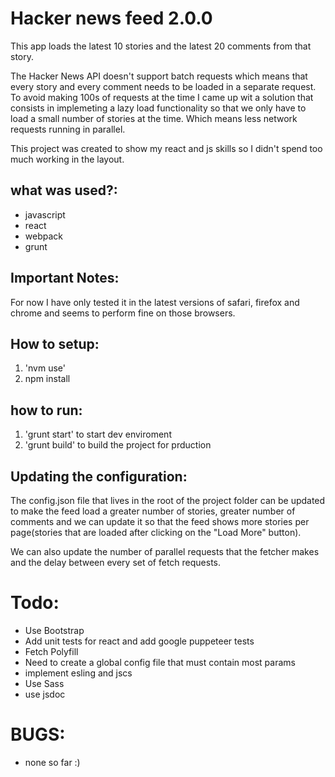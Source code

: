 # Hacker news feed 2.0.0
This app loads the latest 10 stories and the latest 20 comments from that
story.

The Hacker News API doesn't support batch requests which means that every story
and every comment needs to be loaded in a separate request.
To avoid making 100s of requests at the time I came up wit a solution that
consists in implemeting a lazy load functionality so that we only have to 
load a small number of stories at the time. Which means less network requests 
running in parallel.

This project was created to show my react and js skills so I didn't 
spend too much working in the layout.

## what was used?:
- javascript
- react
- webpack
- grunt

## Important Notes:

For now I have only tested it in the latest versions of safari, firefox and
chrome and seems to perform fine on those browsers.

## How to setup:
1. 'nvm use'
2. npm install

## how to run:
1. 'grunt start' to start dev enviroment
2. 'grunt build' to build the project for prduction

## Updating the configuration:
The config.json file that lives in the root of the project folder can be updated
to make the feed load a greater number of stories, greater number of comments and
we can update it so that the feed shows more stories per page(stories that are
loaded after clicking on the "Load More" button).

We can also update the number of parallel requests that the fetcher makes and
the delay between every set of fetch requests.

# Todo:
- Use Bootstrap
- Add unit tests for react and add google puppeteer tests
- Fetch Polyfill
- Need to create a global config file that must contain most params
- implement esling and jscs
- Use Sass
- use jsdoc

# BUGS:
- none so far :)
